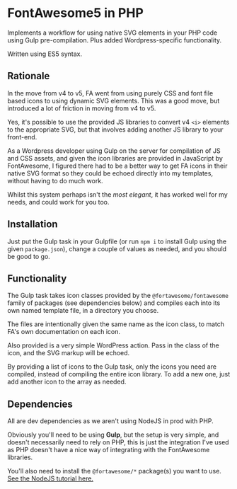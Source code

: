 # FontAwesome5 in PHP

Implements a workflow for using native SVG elements in your PHP code using Gulp pre-compilation. Plus added Wordpress-specific functionality.

Written using ES5 syntax.

## Rationale

In the move from v4 to v5, FA went from using purely CSS and font file based icons to using dynamic SVG elements. This was a good move, but introduced a lot of friction in moving from v4 to v5.

Yes, it's possible to use the provided JS libraries to convert v4 `<i>` elements to the appropriate SVG, but that involves adding another JS library to your front-end.

As a Wordpress developer using Gulp on the server for compilation of JS and CSS assets, and given the icon libraries are provided in JavaScript by FontAwesome, I figured there had to be a better way to get FA icons in their native SVG format so they could be echoed directly into my templates, without having to do much work.

Whilst this system perhaps isn't the _most elegant_, it has worked well for my needs, and could work for you too.

## Installation

Just put the Gulp task in your Gulpfile (or run `npm i` to install Gulp using the given `package.json`), change a couple of values as needed, and you should be good to go.

## Functionality

The Gulp task takes icon classes provided by the `@fortawesome/fontawesome` family of packages (see dependencies below) and compiles each into its own named template file, in a directory you choose.

The files are intentionally given the same name as the icon class, to match FA's own documentation on each icon.

Also provided is a very simple WordPress action. Pass in the class of the icon, and the SVG markup will be echoed.

By providing a list of icons to the Gulp task, only the icons you need are compiled, instead of compiling the entire icon library. To add a new one, just add another icon to the array as needed.

## Dependencies

All are dev dependencies as we aren't using NodeJS in prod with PHP.

Obviously you'll need to be using **Gulp**, but the setup is very simple, and doesn't necessarily need to rely on PHP, this is just the integration I've used as PHP doesn't have a nice way of integrating with the FontAwesome libraries.

You'll also need to install the `@fortawesome/*` package(s) you want to use. [See the NodeJS tutorial here.](https://fontawesome.com/how-to-use/use-with-node-js "FA 5 Use with NodeJS")
